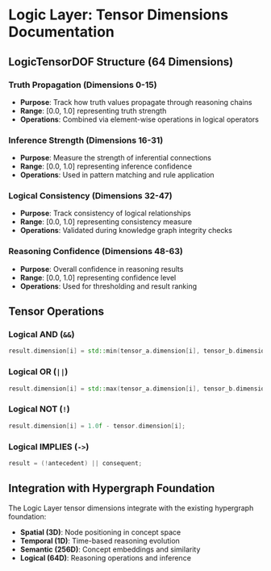 # Logic Layer: Tensor Dimensions Documentation

## LogicTensorDOF Structure (64 Dimensions)

### Truth Propagation (Dimensions 0-15)
- **Purpose**: Track how truth values propagate through reasoning chains
- **Range**: [0.0, 1.0] representing truth strength
- **Operations**: Combined via element-wise operations in logical operators

### Inference Strength (Dimensions 16-31)  
- **Purpose**: Measure the strength of inferential connections
- **Range**: [0.0, 1.0] representing inference confidence
- **Operations**: Used in pattern matching and rule application

### Logical Consistency (Dimensions 32-47)
- **Purpose**: Track consistency of logical relationships
- **Range**: [0.0, 1.0] representing consistency measure
- **Operations**: Validated during knowledge graph integrity checks

### Reasoning Confidence (Dimensions 48-63)
- **Purpose**: Overall confidence in reasoning results
- **Range**: [0.0, 1.0] representing confidence level
- **Operations**: Used for thresholding and result ranking

## Tensor Operations

### Logical AND (`&&`)
```cpp
result.dimension[i] = std::min(tensor_a.dimension[i], tensor_b.dimension[i]);
```

### Logical OR (`||`)
```cpp
result.dimension[i] = std::max(tensor_a.dimension[i], tensor_b.dimension[i]);
```

### Logical NOT (`!`)
```cpp
result.dimension[i] = 1.0f - tensor.dimension[i];
```

### Logical IMPLIES (`->`)
```cpp
result = (!antecedent) || consequent;
```

## Integration with Hypergraph Foundation

The Logic Layer tensor dimensions integrate with the existing hypergraph foundation:
- **Spatial (3D)**: Node positioning in concept space
- **Temporal (1D)**: Time-based reasoning evolution
- **Semantic (256D)**: Concept embeddings and similarity
- **Logical (64D)**: Reasoning operations and inference
